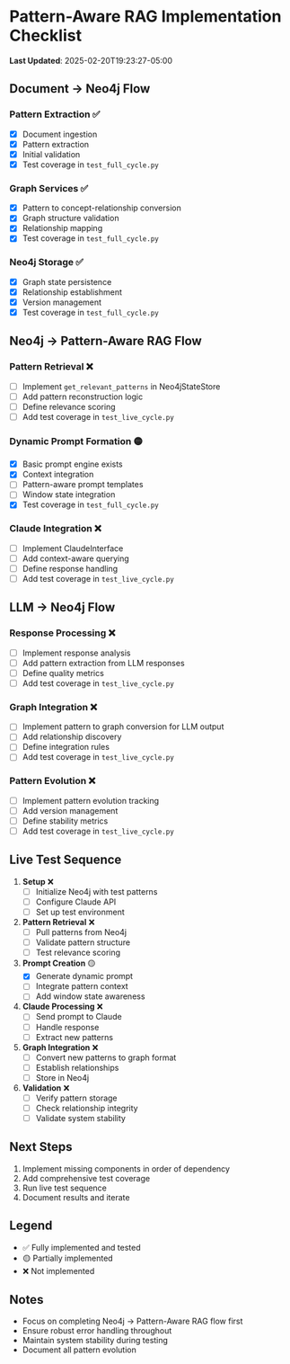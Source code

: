 # Pattern-Aware RAG Implementation Checklist

**Last Updated**: 2025-02-20T19:23:27-05:00

## Document → Neo4j Flow
### Pattern Extraction ✅
- [x] Document ingestion
- [x] Pattern extraction
- [x] Initial validation
- [x] Test coverage in `test_full_cycle.py`

### Graph Services ✅
- [x] Pattern to concept-relationship conversion
- [x] Graph structure validation
- [x] Relationship mapping
- [x] Test coverage in `test_full_cycle.py`

### Neo4j Storage ✅
- [x] Graph state persistence
- [x] Relationship establishment
- [x] Version management
- [x] Test coverage in `test_full_cycle.py`

## Neo4j → Pattern-Aware RAG Flow
### Pattern Retrieval ❌
- [ ] Implement `get_relevant_patterns` in Neo4jStateStore
- [ ] Add pattern reconstruction logic
- [ ] Define relevance scoring
- [ ] Add test coverage in `test_live_cycle.py`

### Dynamic Prompt Formation 🟡
- [x] Basic prompt engine exists
- [x] Context integration
- [ ] Pattern-aware prompt templates
- [ ] Window state integration
- [x] Test coverage in `test_full_cycle.py`

### Claude Integration ❌
- [ ] Implement ClaudeInterface
- [ ] Add context-aware querying
- [ ] Define response handling
- [ ] Add test coverage in `test_live_cycle.py`

## LLM → Neo4j Flow
### Response Processing ❌
- [ ] Implement response analysis
- [ ] Add pattern extraction from LLM responses
- [ ] Define quality metrics
- [ ] Add test coverage in `test_live_cycle.py`

### Graph Integration ❌
- [ ] Implement pattern to graph conversion for LLM output
- [ ] Add relationship discovery
- [ ] Define integration rules
- [ ] Add test coverage in `test_live_cycle.py`

### Pattern Evolution ❌
- [ ] Implement pattern evolution tracking
- [ ] Add version management
- [ ] Define stability metrics
- [ ] Add test coverage in `test_live_cycle.py`

## Live Test Sequence
1. **Setup** ❌
   - [ ] Initialize Neo4j with test patterns
   - [ ] Configure Claude API
   - [ ] Set up test environment

2. **Pattern Retrieval** ❌
   - [ ] Pull patterns from Neo4j
   - [ ] Validate pattern structure
   - [ ] Test relevance scoring

3. **Prompt Creation** 🟡
   - [x] Generate dynamic prompt
   - [ ] Integrate pattern context
   - [ ] Add window state awareness

4. **Claude Processing** ❌
   - [ ] Send prompt to Claude
   - [ ] Handle response
   - [ ] Extract new patterns

5. **Graph Integration** ❌
   - [ ] Convert new patterns to graph format
   - [ ] Establish relationships
   - [ ] Store in Neo4j

6. **Validation** ❌
   - [ ] Verify pattern storage
   - [ ] Check relationship integrity
   - [ ] Validate system stability

## Next Steps
1. Implement missing components in order of dependency
2. Add comprehensive test coverage
3. Run live test sequence
4. Document results and iterate

## Legend
- ✅ Fully implemented and tested
- 🟡 Partially implemented
- ❌ Not implemented

## Notes
- Focus on completing Neo4j → Pattern-Aware RAG flow first
- Ensure robust error handling throughout
- Maintain system stability during testing
- Document all pattern evolution
